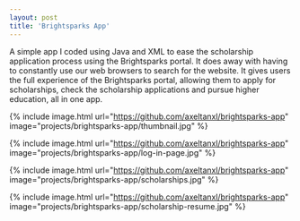 ```yaml
---
layout: post
title: 'Brightsparks App'
---
```


A simple app I coded using Java and XML to ease the scholarship application process using the Brightsparks portal. It does away with having to constantly use our web browsers to search for the website. It gives users the full experience of the Brightsparks portal, allowing them to apply for scholarships, check the scholarship applications and pursue higher education, all in one app.

{% include image.html url="https://github.com/axeltanxl/brightsparks-app" image="projects/brightsparks-app/thumbnail.jpg" %}

{% include image.html url="https://github.com/axeltanxl/brightsparks-app" image="projects/brightsparks-app/log-in-page.jpg" %}

{% include image.html url="https://github.com/axeltanxl/brightsparks-app" image="projects/brightsparks-app/scholarships.jpg" %}

{% include image.html url="https://github.com/axeltanxl/brightsparks-app" image="projects/brightsparks-app/scholarship-resume.jpg" %}
